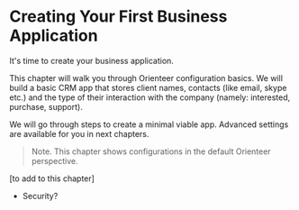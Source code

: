 # Creating Your First Business Application

It's time to create your business application. 

This chapter will walk you through Orienteer configuration basics. We will build a basic CRM app that stores client names, contacts (like email, skype etc.) and the type of their interaction with the company (namely: interested, purchase, support). 

We will go through steps to create a minimal viable app. Advanced settings are available for you in next chapters.

> Note. This chapter shows configurations in the default Orienteer perspective.


[to add to this chapter]
* Security?

